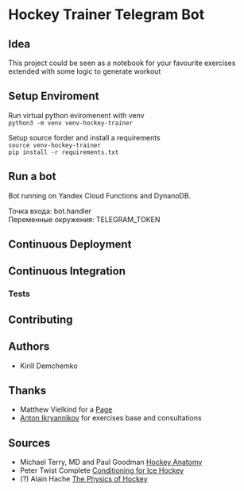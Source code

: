 # Hockey Trainer Telegram Bot

## Idea
This project could be seen as a notebook for your favourite exercises extended with some logic to generate workout

## Setup Enviroment
Run virtual python eviromenent with venv  
`python3 -m venv venv-hockey-trainer`  

Setup source forder and install a requirements  
`source venv-hockey-trainer`  
`pip install -r requirements.txt`  

## Run a bot
Bot running on Yandex Cloud Functions and DynanoDB.  

Точка входа: bot.handler  
Переменные окружения: TELEGRAM_TOKEN  

## Continuous Deployment

## Continuous Integration
### Tests

## Contributing

## Authors
* Kirill Demchemko

## Thanks
* Matthew Vielkind for a [Page](https://www.twilio.com/blog/build-sms-exercise-training-bot-python-zappa-aws-twilio-sms)  
* [Anton Ikryannikov](https://t.me/dobriy_trener) for exercises base and consultations

## Sources
* Michael Terry, MD and Paul Goodman  [Hockey Anatomy](https://www.amazon.com/Hockey-Anatomy-Michael-Terry/dp/1492535885)  
* Peter Twist Complete [Conditioning for Ice Hockey](https://www.amazon.com/Complete-Conditioning-Hockey-Peter-Twist/dp/0873228871)
* (?) Alain Hache [The Physics of Hockey](https://www.amazon.com/Physics-Hockey-Alain-Hach%C3%A9/dp/0801870712)
